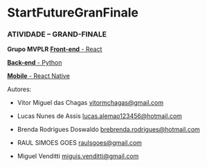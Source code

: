 # StartFutureGranFinale

### ATIVIDADE – GRAND-FINALE

 **Grupo MVPLR**
[**Front-end** - React](https://github.com/VitorMChagas/StartFutureGranFinale/tree/main/frontend)

[**Back-end** - Python](https://github.com/VitorMChagas/StartFutureGranFinale/tree/main/backend)

[**Mobile** - React Native](https://github.com/VitorMChagas/StartFutureGranFinale/tree/main/mobile)
 
Autores: 
-   Vitor Miguel das Chagas
    vitormchagas@gmail.com 
     
-   Lucas Nunes de Assis
       lucas.alemao123456@hotmail.com  
    
-   Brenda Rodrigues Doswaldo
    brebrenda.rodrigues@hotmail.com  
    
-   RAUL SIMOES GOES
    raulsgoes@gmail.com  

-   Miguel Venditti
    miguis.venditti@gmail.com
